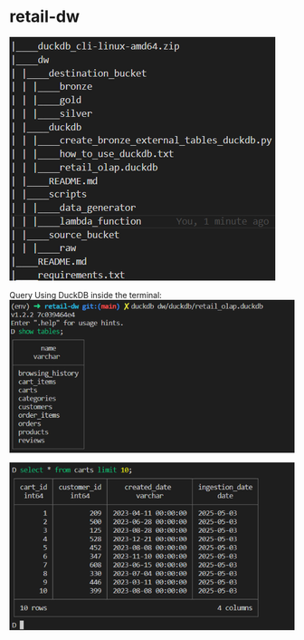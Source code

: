 # retail-dw
![Alt text](image-2.png)



Query Using DuckDB inside the terminal:
![Alt text](image.png)




![Alt text](image-1.png)